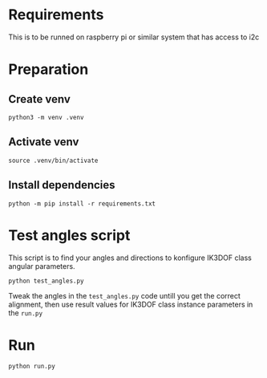 # Requirements

This is to be runned on raspberry pi or similar system that has access to i2c

# Preparation

## Create venv

```
python3 -m venv .venv
```

## Activate venv

```
source .venv/bin/activate
```

## Install dependencies

```
python -m pip install -r requirements.txt
```

# Test angles script

This script is to find your angles and directions to konfigure IK3DOF class 
angular parameters.

```
python test_angles.py
```

Tweak the angles in the `test_angles.py` code untill you get the correct 
alignment, then use result values for IK3DOF class instance parameters
in the `run.py`

# Run

```
python run.py
```
